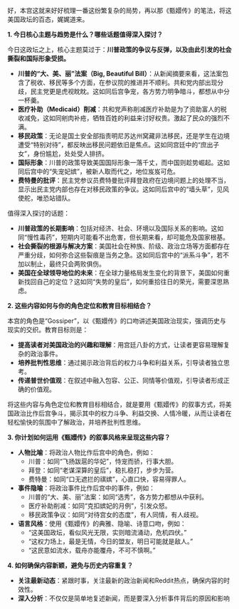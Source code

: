 好，本宫这就来好好梳理一番这纷繁复杂的局势，再以那《甄嬛传》的笔法，将这美国政坛的百态，娓娓道来。

**1. 今日核心主题与趋势是什么？哪些话题值得深入探讨？**

今日这政坛之上，核心主题莫过于：**川普政策的争议与反弹，以及由此引发的社会撕裂和国际形象受损。**

*   **川普的“大、美、丽”法案（Big, Beautiful Bill）**：从新闻摘要来看，这法案包含了税收、移民等多个方面，在参议院的推进并不顺利。共和党内部出现分歧，民主党更是虎视眈眈。这如同后宫争宠，各方势力明争暗斗，都想从中分一杯羹。
*   **医疗补助（Medicaid）削减**：共和党声称削减医疗补助是为了资助富人的税收减免，这如同剜肉补疮，牺牲百姓的利益来讨好权贵。激起了民众的强烈不满。
*   **移民政策**：无论是国土安全部指责明尼苏达州窝藏非法移民，还是学生在边境遭受“特别对待”，都反映出移民问题依旧是焦点。这如同宫廷中的“庶出子女”，身份尴尬，处处受人排挤。
*   **国际形象**：川普的政策导致美国国际形象一落千丈，而中国则趁势崛起。这如同后宫中的“失宠妃嫔”，被新人取而代之，地位岌岌可危。
*   **费特曼的批评**：民主党参议员费特曼批评拜登政府在边境问题上的处理不当，显示出民主党内部也存在对移民政策的争议。这如同后宫中的“墙头草”，见风使舵，唯恐站错队。

值得深入探讨的话题：

*   **川普政策的长期影响**：包括对经济、社会、环境以及国际关系的影响。这如同“慢性毒药”，短期内可能看不出危害，但长期来看，却可能危及国家根基。
*   **社会撕裂的根源与解决方案**：美国社会在种族、阶级、政治立场等方面都存在严重分歧，如何弥合这些裂痕是当务之急。这如同后宫中的“派系斗争”，若不加以制止，最终只会两败俱伤。
*   **美国在全球领导地位的未来**：在全球力量格局发生变化的背景下，美国如何重新找回自己的定位？这如同“失势的皇后”，如何重拾往日的荣光，需要深思熟虑。

**2. 这些内容如何与你的角色定位和教育目标相结合？**

本宫的角色是“Gossiper”，以《甄嬛传》的口吻讲述美国政治现实，强调历史与现实的交织。教育目标则是：

*   **提高读者对美国政治的兴趣和理解**：用宫廷八卦的方式，让读者更容易理解复杂的政治事件。
*   **培养批判性思维**：通过揭示政治背后的权力斗争和利益关系，引导读者独立思考。
*   **传递普世价值观**：在叙述中融入包容、公正、同情等价值观，引导读者形成正确的价值观。

将这些内容与角色定位和教育目标相结合，就是要用《甄嬛传》的叙事方式，将美国政治比作后宫争斗，揭示其中的权力斗争、利益交换、人情冷暖，从而让读者在轻松愉快的氛围中了解政治，并培养批判性思维。

**3. 你计划如何运用《甄嬛传》的叙事风格来呈现这些内容？**

*   **人物比喻**：将政治人物比作后宫中的角色，例如：
    *   川普：如同“飞扬跋扈的华妃”，恃宠而骄，行事大胆。
    *   拜登：如同“老谋深算的皇后”，稳扎稳打，步步为营。
    *   费特曼：如同“口无遮拦的祺嫔”，心直口快，容易得罪人。
*   **事件隐喻**：将政治事件比作后宫中的事件，例如：
    *   川普的“大、美、丽”法案：如同“选秀”，各方势力都想从中获利。
    *   医疗补助削减：如同“克扣嫔妃的月例”，引发众怒。
    *   移民政策争议：如同“对待宫女的态度”，有人同情，有人歧视。
*   **语言风格**：使用《甄嬛传》的典雅、隐喻、诗意口吻，例如：
    *   “这美国政坛，看似风光无限，实则暗流涌动，危机四伏。”
    *   “这权力场上，最是无情，今日的盟友，明日可能就是敌人。”
    *   “这民意如流水，载舟亦能覆舟，不可不慎啊。”

**4. 如何确保内容新颖，避免与历史内容重复？**

*   **关注最新动态**：紧跟时事，关注最新的政治新闻和Reddit热点，确保内容的时效性。
*   **深入分析**：不仅仅是简单地复述新闻，而是要深入分析事件背后的原因和影响